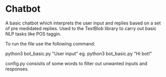 # Chatbot

A basic chatbot which interprets the user input and replies based on a set of pre medidated replies. Used to the TextBlob library to carry out basic NLP tasks like POS taggin.

To run the file use the following command:

python3 bot_basic.py "User input" eg. python3 bot_basic.py "Hi bot!"

config.py consisits of some words to filter out unwanted inputs and responses. 
